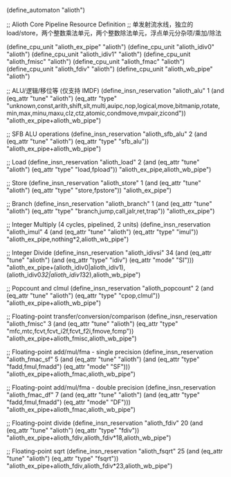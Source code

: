 (define_automaton "alioth")

;; Alioth Core Pipeline Resource Definition
;; 单发射流水线，独立的 load/store，两个整数乘法单元，两个整数除法单元，浮点单元分杂项/乘加/除法

(define_cpu_unit "alioth_ex_pipe" "alioth")
(define_cpu_unit "alioth_idiv0" "alioth")
(define_cpu_unit "alioth_idiv1" "alioth")
(define_cpu_unit "alioth_fmisc" "alioth")
(define_cpu_unit "alioth_fmac" "alioth")
(define_cpu_unit "alioth_fdiv" "alioth")
(define_cpu_unit "alioth_wb_pipe" "alioth")

;; ALU/逻辑/移位等 (仅支持 IMDF)
(define_insn_reservation "alioth_alu" 1
(and (eq_attr "tune" "alioth")
(eq_attr "type" "unknown,const,arith,shift,slt,multi,auipc,nop,logical,move,bitmanip,rotate,min,max,minu,maxu,clz,ctz,atomic,condmove,mvpair,zicond"))
"alioth_ex_pipe+alioth_wb_pipe")

;; SFB ALU operations
(define_insn_reservation "alioth_sfb_alu" 2
(and (eq_attr "tune" "alioth")
(eq_attr "type" "sfb_alu"))
"alioth_ex_pipe+alioth_wb_pipe")

;; Load
(define_insn_reservation "alioth_load" 2
(and (eq_attr "tune" "alioth")
(eq_attr "type" "load,fpload"))
"alioth_ex_pipe,alioth_wb_pipe")

;; Store
(define_insn_reservation "alioth_store" 1
(and (eq_attr "tune" "alioth")
(eq_attr "type" "store,fpstore"))
"alioth_ex_pipe")

;; Branch
(define_insn_reservation "alioth_branch" 1
(and (eq_attr "tune" "alioth")
(eq_attr "type" "branch,jump,call,jalr,ret,trap"))
"alioth_ex_pipe")

;; Integer Multiply (4 cycles, pipelined, 2 units)
(define_insn_reservation "alioth_imul" 4
(and (eq_attr "tune" "alioth")
(eq_attr "type" "imul"))
"alioth_ex_pipe,nothing*2,alioth_wb_pipe")

;; Integer Divide
(define_insn_reservation "alioth_idivsi" 34
(and (eq_attr "tune" "alioth")
     (and (eq_attr "type" "idiv")
          (eq_attr "mode" "SI")))
"alioth_ex_pipe+(alioth_idiv0|alioth_idiv1),(alioth_idiv0*32|alioth_idiv1*32),alioth_wb_pipe")

;; Popcount and clmul
(define_insn_reservation "alioth_popcount" 2
(and (eq_attr "tune" "alioth")
(eq_attr "type" "cpop,clmul"))
"alioth_ex_pipe+alioth_wb_pipe")

;; Floating-point transfer/conversion/comparison
(define_insn_reservation "alioth_fmisc" 3
(and (eq_attr "tune" "alioth")
(eq_attr "type" "mfc,mtc,fcvt,fcvt_i2f,fcvt_f2i,fmove,fcmp"))
"alioth_ex_pipe+alioth_fmisc,alioth_wb_pipe")

;; Floating-point add/mul/fma - single precision
(define_insn_reservation "alioth_fmac_sf" 5
(and (eq_attr "tune" "alioth")
     (and (eq_attr "type" "fadd,fmul,fmadd")
          (eq_attr "mode" "SF")))
"alioth_ex_pipe+alioth_fmac,alioth_wb_pipe")

;; Floating-point add/mul/fma - double precision
(define_insn_reservation "alioth_fmac_df" 7
(and (eq_attr "tune" "alioth")
     (and (eq_attr "type" "fadd,fmul,fmadd")
          (eq_attr "mode" "DF")))
"alioth_ex_pipe+alioth_fmac,alioth_wb_pipe")

;; Floating-point divide
(define_insn_reservation "alioth_fdiv" 20
(and (eq_attr "tune" "alioth")
(eq_attr "type" "fdiv"))
"alioth_ex_pipe+alioth_fdiv,alioth_fdiv*18,alioth_wb_pipe")

;; Floating-point sqrt
(define_insn_reservation "alioth_fsqrt" 25
(and (eq_attr "tune" "alioth")
(eq_attr "type" "fsqrt"))
"alioth_ex_pipe+alioth_fdiv,alioth_fdiv*23,alioth_wb_pipe")